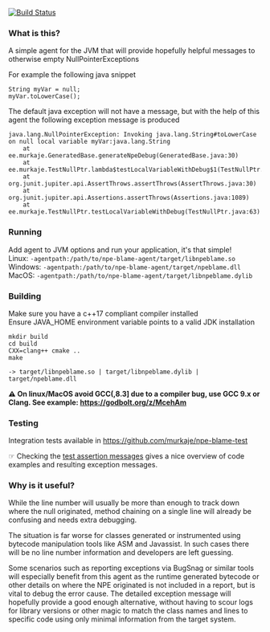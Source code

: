 [![Build Status](https://travis-ci.com/murkaje/npe-blame-agent.svg?branch=master)](https://travis-ci.com/murkaje/npe-blame-agent)
### What is this?
A simple agent for the JVM that will provide hopefully helpful messages to otherwise empty NullPointerExceptions

For example the following java snippet
```
String myVar = null;
myVar.toLowerCase();
```

The default java exception will not have a message,
but with the help of this agent the following exception message is produced
```
java.lang.NullPointerException: Invoking java.lang.String#toLowerCase on null local variable myVar:java.lang.String
	at ee.murkaje.GeneratedBase.generateNpeDebug(GeneratedBase.java:30)
	at ee.murkaje.TestNullPtr.lambda$testLocalVariableWithDebug$1(TestNullPtr.java:63)
	at org.junit.jupiter.api.AssertThrows.assertThrows(AssertThrows.java:30)
	at org.junit.jupiter.api.Assertions.assertThrows(Assertions.java:1089)
	at ee.murkaje.TestNullPtr.testLocalVariableWithDebug(TestNullPtr.java:63)
```

### Running
Add agent to JVM options and run your application, it's that simple!  
Linux: `-agentpath:/path/to/npe-blame-agent/target/libnpeblame.so`  
Windows: `-agentpath:/path/to/npe-blame-agent/target/npeblame.dll`  
MacOS: `-agentpath:/path/to/npe-blame-agent/target/libnpeblame.dylib`

### Building
Make sure you have a c++17 compliant compiler installed  
Ensure JAVA_HOME environment variable points to a valid JDK installation  
```
mkdir build
cd build
CXX=clang++ cmake ..
make

-> target/libnpeblame.so | target/libnpeblame.dylib | target/npeblame.dll
```
**⚠ On linux/MacOS avoid GCC(,8.3] due to a compiler bug, use GCC 9.x or Clang. See example: https://godbolt.org/z/McehAm**

### Testing
Integration tests available in https://github.com/murkaje/npe-blame-test

☞ Checking the [test assertion messages](https://github.com/murkaje/npe-blame-test/blob/master/src/test/java/ee/murkaje/TestJavassistGenerated.java) gives a nice overview of code examples and resulting exception messages.

### Why is it useful?
While the line number will usually be more than enough to track down where the null originated,
method chaining on a single line will already be confusing and needs extra debugging.

The situation is far worse for classes generated or instrumented using bytecode manipulation tools like ASM and Javassist.
In such cases there will be no line number information and developers are left guessing.
  
Some scenarios such as reporting exceptions via BugSnag or similar tools will especially benefit from this agent as the runtime generated bytecode or other details on where the NPE originated is not included in a report, but is vital to debug the error cause.
The detailed exception message will hopefully provide a good enough alternative, without having to scour logs for library versions or other magic to match the class names and lines to specific code using only minimal information from the target system.
